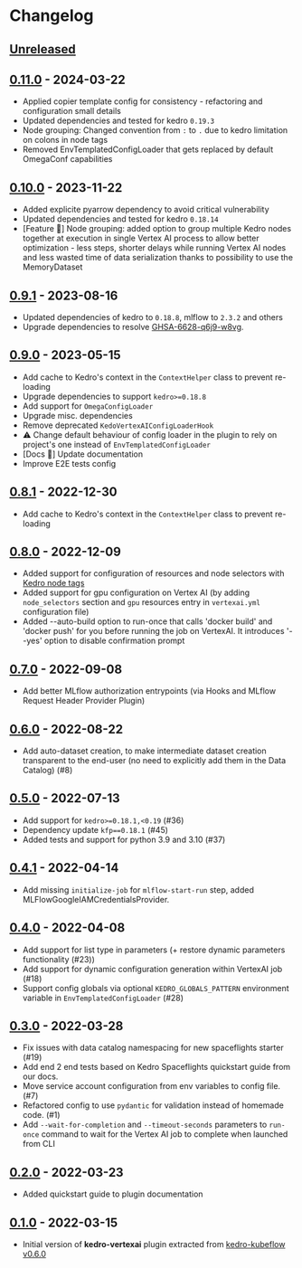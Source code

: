 # Changelog

## [Unreleased]

## [0.11.0] - 2024-03-22

-   Applied copier template config for consistency - refactoring and configuration small details
-   Updated dependencies and tested for kedro `0.19.3`
-   Node grouping: Changed convention from `:` to `.` due to kedro limitation on colons in node tags
-   Removed EnvTemplatedConfigLoader that gets replaced by default OmegaConf capabilities

## [0.10.0] - 2023-11-22

-   Added explicite pyarrow dependency to avoid critical vulnerability
-   Updated dependencies and tested for kedro `0.18.14`
-   [Feature 🚀] Node grouping: added option to group multiple Kedro nodes together at execution in single Vertex AI process to allow better optimization - less steps, shorter delays while running Vertex AI nodes and less wasted time of data serialization thanks to possibility to use the MemoryDataset

## [0.9.1] - 2023-08-16

-   Updated dependencies of kedro to `0.18.8`, mlflow to `2.3.2` and others
-   Upgrade dependencies to resolve [GHSA-6628-q6j9-w8vg](https://github.com/advisories/GHSA-6628-q6j9-w8vg).

## [0.9.0] - 2023-05-15

-   Add cache to Kedro's context in the `ContextHelper` class to prevent re-loading
-   Upgrade dependencies to support `kedro>=0.18.8`
-   Add support for `OmegaConfigLoader`
-   Upgrade misc. dependencies
-   Remove deprecated `KedoVertexAIConfigLoaderHook`
-   ⚠️ Change default behaviour of config loader in the plugin to rely on project's one instead of `EnvTemplatedConfigLoader`
-   [Docs 📝] Update documentation
-   Improve E2E tests config

## [0.8.1] - 2022-12-30

-   Add cache to Kedro's context in the `ContextHelper` class to prevent re-loading

## [0.8.0] - 2022-12-09

-   Added support for configuration of resources and node selectors with [Kedro node tags](https://kedro.readthedocs.io/en/stable/nodes_and_pipelines/nodes.html#how-to-tag-a-node)
-   Added support for gpu configuration on Vertex AI (by adding `node_selectors` section and `gpu` resources entry in `vertexai.yml` configuration file)
-   Added --auto-build option to run-once that calls 'docker build' and 'docker push' for you before running the job on VertexAI. It introduces '--yes' option to disable confirmation prompt

## [0.7.0] - 2022-09-08

-   Add better MLflow authorization entrypoints (via Hooks and MLflow Request Header Provider Plugin)

## [0.6.0] - 2022-08-22

-   Add auto-dataset creation, to make intermediate dataset creation transparent to the end-user (no need to explicitly add them in the Data Catalog) (#8)

## [0.5.0] - 2022-07-13

-   Add support for `kedro>=0.18.1,<0.19` (#36)
-   Dependency update `kfp==0.18.1` (#45)
-   Added tests and support for python 3.9 and 3.10 (#37)

## [0.4.1] - 2022-04-14

-   Add missing `initialize-job` for `mlflow-start-run` step, added MLFlowGoogleIAMCredentialsProvider. 

## [0.4.0] - 2022-04-08

-   Add support for list type in parameters (+ restore dynamic parameters functionality (#23))
-   Add support for dynamic configuration generation within VertexAI job (#18)
-   Support config globals via optional `KEDRO_GLOBALS_PATTERN` environment variable in `EnvTemplatedConfigLoader` (#28)

## [0.3.0] - 2022-03-28

-   Fix issues with data catalog namespacing for new spaceflights starter (#19)
-   Add end 2 end tests based on Kedro Spaceflights quickstart guide from our docs.  
-   Move service account configuration from env variables to config file. (#7)
-   Refactored config to use `pydantic` for validation instead of homemade code. (#1)
-   Add `--wait-for-completion` and `--timeout-seconds` parameters to `run-once` command to wait for the Vertex AI job to complete when launched from CLI

## [0.2.0] - 2022-03-23

-   Added quickstart guide to plugin documentation

## [0.1.0] - 2022-03-15

-   Initial version of **kedro-vertexai** plugin extracted from [kedro-kubeflow v0.6.0](https://github.com/getindata/kedro-kubeflow/tree/0.6.0)

[Unreleased]: https://github.com/getindata/kedro-vertexai/compare/0.11.0...HEAD

[0.11.0]: https://github.com/getindata/kedro-vertexai/compare/0.10.0...0.11.0

[0.10.0]: https://github.com/getindata/kedro-vertexai/compare/0.9.1...0.10.0

[0.9.1]: https://github.com/getindata/kedro-vertexai/compare/0.9.0...0.9.1

[0.9.0]: https://github.com/getindata/kedro-vertexai/compare/0.8.1...0.9.0

[0.8.1]: https://github.com/getindata/kedro-vertexai/compare/0.8.0...0.8.1

[0.8.0]: https://github.com/getindata/kedro-vertexai/compare/0.7.0...0.8.0

[0.7.0]: https://github.com/getindata/kedro-vertexai/compare/0.6.0...0.7.0

[0.6.0]: https://github.com/getindata/kedro-vertexai/compare/0.5.0...0.6.0

[0.5.0]: https://github.com/getindata/kedro-vertexai/compare/0.4.1...0.5.0

[0.4.1]: https://github.com/getindata/kedro-vertexai/compare/0.4.0...0.4.1

[0.4.0]: https://github.com/getindata/kedro-vertexai/compare/0.3.0...0.4.0

[0.3.0]: https://github.com/getindata/kedro-vertexai/compare/0.2.0...0.3.0

[0.2.0]: https://github.com/getindata/kedro-vertexai/compare/0.1.0...0.2.0

[0.1.0]: https://github.com/getindata/kedro-vertexai/compare/a04849cfd88d3d6386d99f4494df7de524f12c1e...0.1.0
